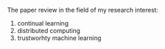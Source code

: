 The paper review in the field of my research interest: 
1) continual learning
2) distributed computing
3) trustworhty machine learning

